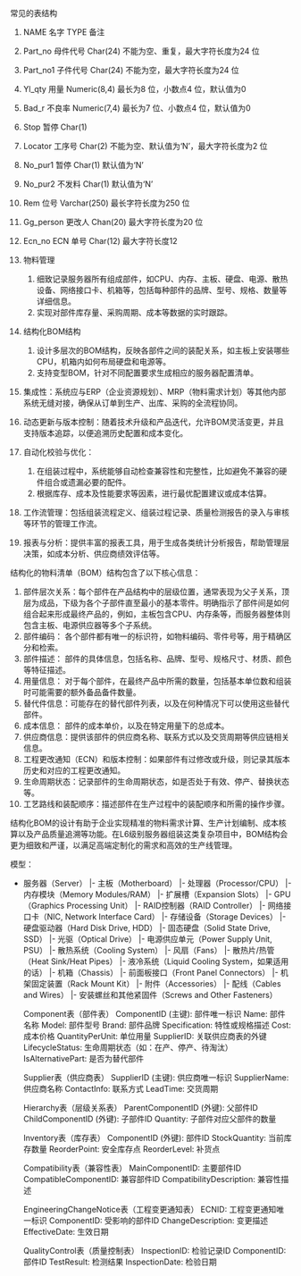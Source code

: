 
常见的表结构
1. NAME 名字 TYPE 备注
2. Part_no 母件代号 Char(24) 不能为空、重复，最大字符长度为24 位
3. Part_no1 子件代号 Char(24) 不能为空，最大字符长度为24 位
4. Yl_qty 用量 Numeric(8,4) 最长为8 位，小数点4 位，默认值为0
5. Bad_r 不良率 Numeric(7,4) 最长为7 位、小数点4 位，默认值为0
6. Stop 暂停 Char(1)
7. Locator 工序号 Char(2) 不能为空、默认值为‘N’，最大字符长度为2 位
8. No_pur1 暂停 Char(1) 默认值为‘N’
9. No_pur2 不发料 Char(1) 默认值为‘N’
10. Rem 位号 Varchar(250) 最长字符长度为250 位
11. Gg_person 更改人 Chan(20) 最大字符长度为20 位
12. Ecn_no ECN 单号 Char(12) 最大字符长度12

1. 物料管理
   1. 细致记录服务器所有组成部件，如CPU、内存、主板、硬盘、电源、散热设备、网络接口卡、机箱等，包括每种部件的品牌、型号、规格、数量等详细信息。
   2. 实现对部件库存量、采购周期、成本等数据的实时跟踪。
2. 结构化BOM结构
   1. 设计多层次的BOM结构，反映各部件之间的装配关系，如主板上安装哪些CPU，机箱内如何布局硬盘和电源等。
   2. 支持变型BOM，针对不同配置要求生成相应的服务器配置清单。
3. 集成性：系统应与ERP（企业资源规划）、MRP（物料需求计划）等其他内部系统无缝对接，确保从订单到生产、出库、采购的全流程协同。
4. 动态更新与版本控制：随着技术升级和产品迭代，允许BOM灵活变更，并且支持版本追踪，以便追溯历史配置和成本变化。
5. 自动化校验与优化：
   1. 在组装过程中，系统能够自动检查兼容性和完整性，比如避免不兼容的硬件组合或遗漏必要的配件。
   2. 根据库存、成本及性能要求等因素，进行最优配置建议或成本估算。
6. 工作流管理：包括组装流程定义、组装过程记录、质量检测报告的录入与审核等环节的管理工作流。
7. 报表与分析：提供丰富的报表工具，用于生成各类统计分析报告，帮助管理层决策，如成本分析、供应商绩效评估等。



结构化的物料清单（BOM）结构包含了以下核心信息：
1. 部件层次关系：每个部件在产品结构中的层级位置，通常表现为父子关系，顶层为成品，下级为各个子部件直至最小的基本零件。明确指示了部件间是如何组合起来形成最终产品的，例如，主板包含CPU、内存条等，而服务器整体则包含主板、电源供应器等多个子系统。
2. 部件编码： 各个部件都有唯一的标识符，如物料编码、零件号等，用于精确区分和检索。
3. 部件描述： 部件的具体信息，包括名称、品牌、型号、规格尺寸、材质、颜色等特征描述。
4. 用量信息： 对于每个部件，在最终产品中所需的数量，包括基本单位数和组装时可能需要的额外备品备件数量。 
5. 替代件信息：可能存在的替代部件列表，以及在何种情况下可以使用这些替代部件。
6. 成本信息： 部件的成本单价，以及在特定用量下的总成本。 
7. 供应商信息：提供该部件的供应商名称、联系方式以及交货周期等供应链相关信息。 
8. 工程更改通知（ECN）和版本控制：如果部件有过修改或升级，则记录其版本历史和对应的工程更改通知。
9. 生命周期状态：记录部件的生命周期状态，如是否处于有效、停产、替换状态等。
10. 工艺路线和装配顺序：描述部件在生产过程中的装配顺序和所需的操作步骤。

结构化BOM的设计有助于企业实现精准的物料需求计算、生产计划编制、成本核算以及产品质量追溯等功能。在L6级别服务器组装这类复杂项目中，BOM结构会更为细致和严谨，以满足高端定制化的需求和高效的生产线管理。

模型：
- 服务器（Server）
  |- 主板（Motherboard）
     |- 处理器（Processor/CPU）
     |- 内存模块（Memory Modules/RAM）
     |- 扩展槽（Expansion Slots）
        |- GPU（Graphics Processing Unit）
        |- RAID控制器（RAID Controller）
        |- 网络接口卡（NIC, Network Interface Card）
  |- 存储设备（Storage Devices）
     |- 硬盘驱动器（Hard Disk Drive, HDD）
     |- 固态硬盘（Solid State Drive, SSD）
     |- 光驱（Optical Drive）
  |- 电源供应单元（Power Supply Unit, PSU）
  |- 散热系统（Cooling System）
     |- 风扇（Fans）
     |- 散热片/热管（Heat Sink/Heat Pipes）
     |- 液冷系统（Liquid Cooling System，如果适用的话）
  |- 机箱（Chassis）
     |- 前面板接口（Front Panel Connectors）
     |- 机架固定装置（Rack Mount Kit）
  |- 附件（Accessories）
     |- 配线（Cables and Wires）
     |- 安装螺丝和其他紧固件（Screws and Other Fasteners）




    Component表（部件表）
        ComponentID (主键): 部件唯一标识
        Name: 部件名称
        Model: 部件型号
        Brand: 部件品牌
        Specification: 特性或规格描述
        Cost: 成本价格
        QuantityPerUnit: 单位用量
        SupplierID: 关联供应商表的外键
        LifecycleStatus: 生命周期状态（如：在产、停产、待淘汰）
        IsAlternativePart: 是否为替代部件

    Supplier表（供应商表）
        SupplierID (主键): 供应商唯一标识
        SupplierName: 供应商名称
        ContactInfo: 联系方式
        LeadTime: 交货周期

    Hierarchy表（层级关系表）
        ParentComponentID (外键): 父部件ID
        ChildComponentID (外键): 子部件ID
        Quantity: 子部件对应父部件的数量

    Inventory表（库存表）
        ComponentID (外键): 部件ID
        StockQuantity: 当前库存数量
        ReorderPoint: 安全库存点
        ReorderLevel: 补货点

    Compatibility表（兼容性表）
        MainComponentID: 主要部件ID
        CompatibleComponentID: 兼容部件ID
        CompatibilityDescription: 兼容性描述

    EngineeringChangeNotice表（工程变更通知表）
        ECNID: 工程变更通知唯一标识
        ComponentID: 受影响的部件ID
        ChangeDescription: 变更描述
        EffectiveDate: 生效日期

    QualityControl表（质量控制表）
        InspectionID: 检验记录ID
        ComponentID: 部件ID
        TestResult: 检测结果
        InspectionDate: 检验日期
